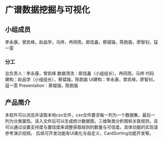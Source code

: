 # 广谱数据挖掘与可视化 
## 小组成员
李永康，曾凯峰，赵品学，马烨，冉珂雨，郎佳鑫，蔡韫锴，陈韵笛，廖智钊，寇一雯 
### 分工
总负责人：李永康，曾凯峰 
数据清洗：郎佳鑫（小组组长），冉珂雨，马烨 代码建构：赵品学（小组组长），蔡韫锴，陈韵笛 
UI建构：李永康，曾凯峰，廖智钊，寇一雯 
Presentation：蔡韫锴，陈韵笛

## 产品简介
本软件可以浏览并读取本地csv文件，csv文件要求每一列为一个数据集，最后一列为分类属性。读入文件后可以生成统计数据图，三维聚类分析图和关联规则，且可以通过设置支持度与置信度来调整获取规则的数量与可信度。具体功能的实现请参考演示视频。 后续可开发功能有UI美化与自定义，CardSorting功能开发等。
